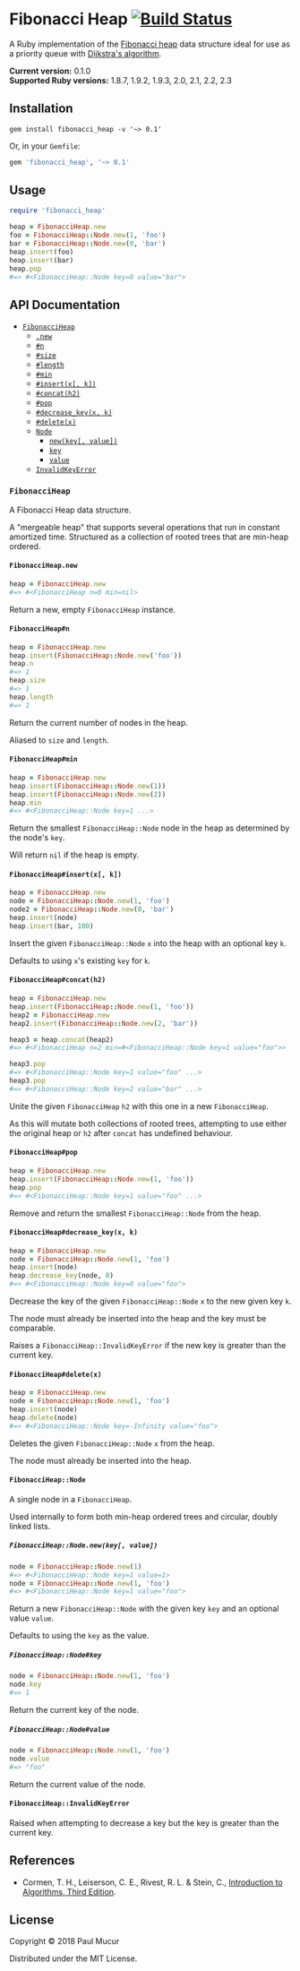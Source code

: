 # Fibonacci Heap [![Build Status](https://travis-ci.org/mudge/fibonacci_heap.svg?branch=master)](https://travis-ci.org/mudge/fibonacci_heap)

A Ruby implementation of the [Fibonacci heap](https://en.wikipedia.org/wiki/Fibonacci_heap) data structure ideal for use as a priority queue with [Dijkstra's algorithm](https://en.wikipedia.org/wiki/Dijkstra's_algorithm#Using_a_priority_queue).

**Current version:** 0.1.0  
**Supported Ruby versions:** 1.8.7, 1.9.2, 1.9.3, 2.0, 2.1, 2.2, 2.3

## Installation

```
gem install fibonacci_heap -v '~> 0.1'
```

Or, in your `Gemfile`:

```ruby
gem 'fibonacci_heap', '~> 0.1'
```

## Usage

```ruby
require 'fibonacci_heap'

heap = FibonacciHeap.new
foo = FibonacciHeap::Node.new(1, 'foo')
bar = FibonacciHeap::Node.new(0, 'bar')
heap.insert(foo)
heap.insert(bar)
heap.pop
#=> #<FibonacciHeap::Node key=0 value="bar">
```

## API Documentation

* [`FibonacciHeap`](#fibonacciheap)
  * [`.new`](#fibonacciheapnew)
  * [`#n`](#fibonacciheapn)
  * [`#size`](#fibonacciheapn)
  * [`#length`](#fibonacciheapn)
  * [`#min`](#fibonacciheapmin)
  * [`#insert(x[, k])`](#fibonacciheapinsertx-k)
  * [`#concat(h2)`](#fibonacciheapconcath2)
  * [`#pop`](#fibonacciheappop)
  * [`#decrease_key(x, k)`](#fibonacciheapdecrease_keyx-k)
  * [`#delete(x)`](#fibonacciheapdeletex)
  * [`Node`](#fibonacciheapnode)
    * [`new(key[, value])`](#fibonacciheapnodenewkey-value)
    * [`key`](#fibonacciheapnodekey)
    * [`value`](#fibonacciheapnodevalue)
  * [`InvalidKeyError`](#fibonacciheapinvalidkeyerror)

### `FibonacciHeap`

A Fibonacci Heap data structure.

A "mergeable heap" that supports several operations that run in
constant amortized time. Structured as a collection of rooted trees
that are min-heap ordered.

#### `FibonacciHeap.new`

```ruby
heap = FibonacciHeap.new
#=> #<FibonacciHeap n=0 min=nil>
```

Return a new, empty `FibonacciHeap` instance.

#### `FibonacciHeap#n`

```ruby
heap = FibonacciHeap.new
heap.insert(FibonacciHeap::Node.new('foo'))
heap.n
#=> 1
heap.size
#=> 1
heap.length
#=> 1
```

Return the current number of nodes in the heap.

Aliased to `size` and `length`.

#### `FibonacciHeap#min`

```ruby
heap = FibonacciHeap.new
heap.insert(FibonacciHeap::Node.new(1))
heap.insert(FibonacciHeap::Node.new(2))
heap.min
#=> #<FibonacciHeap::Node key=1 ...>
```

Return the smallest `FibonacciHeap::Node` node in the heap as determined by the node's `key`.

Will return `nil` if the heap is empty.

#### `FibonacciHeap#insert(x[, k])`

```ruby
heap = FibonacciHeap.new
node = FibonacciHeap::Node.new(1, 'foo')
node2 = FibonacciHeap::Node.new(0, 'bar')
heap.insert(node)
heap.insert(bar, 100)
```

Insert the given `FibonacciHeap::Node` `x` into the heap with an optional key `k`.

Defaults to using `x`'s existing `key` for `k`.

#### `FibonacciHeap#concat(h2)`

```ruby
heap = FibonacciHeap.new
heap.insert(FibonacciHeap::Node.new(1, 'foo'))
heap2 = FibonacciHeap.new
heap2.insert(FibonacciHeap::Node.new(2, 'bar'))

heap3 = heap.concat(heap2)
#=> #<FibonacciHeap n=2 min=#<FibonacciHeap::Node key=1 value="foo">>

heap3.pop
#=> #<FibonacciHeap::Node key=1 value="foo" ...>
heap3.pop
#=> #<FibonacciHeap::Node key=2 value="bar" ...>
```

Unite the given `FibonacciHeap` `h2` with this one in a new `FibonacciHeap`.

As this will mutate both collections of rooted trees, attempting to use either the original heap or `h2` after `concat` has undefined behaviour.

#### `FibonacciHeap#pop`

```ruby
heap = FibonacciHeap.new
heap.insert(FibonacciHeap::Node.new(1, 'foo'))
heap.pop
#=> #<FibonacciHeap::Node key=1 value="foo" ...>
```

Remove and return the smallest `FibonacciHeap::Node` from the heap.

#### `FibonacciHeap#decrease_key(x, k)`

```ruby
heap = FibonacciHeap.new
node = FibonacciHeap::Node.new(1, 'foo')
heap.insert(node)
heap.decrease_key(node, 0)
#=> #<FibonacciHeap::Node key=0 value="foo">
```

Decrease the key of the given `FibonacciHeap::Node` `x` to the new given key `k`.

The node must already be inserted into the heap and the key must be comparable.

Raises a `FibonacciHeap::InvalidKeyError` if the new key is greater than the current key.

#### `FibonacciHeap#delete(x)`

```ruby
heap = FibonacciHeap.new
node = FibonacciHeap::Node.new(1, 'foo')
heap.insert(node)
heap.delete(node)
#=> #<FibonacciHeap::Node key=-Infinity value="foo">
```

Deletes the given `FibonacciHeap::Node` `x` from the heap.

The node must already be inserted into the heap.

#### `FibonacciHeap::Node`

A single node in a `FibonacciHeap`.

Used internally to form both min-heap ordered trees and circular, doubly linked lists.

##### `FibonacciHeap::Node.new(key[, value])`

```ruby
node = FibonacciHeap::Node.new(1)
#=> #<FibonacciHeap::Node key=1 value=1>
node = FibonacciHeap::Node.new(1, 'foo')
#=> #<FibonacciHeap::Node key=1 value="foo">
```

Return a new `FibonacciHeap::Node` with the given key `key` and an optional value `value`.

Defaults to using the `key` as the value.

##### `FibonacciHeap::Node#key`

```ruby
node = FibonacciHeap::Node.new(1, 'foo')
node.key
#=> 1
```

Return the current key of the node.

##### `FibonacciHeap::Node#value`

```ruby
node = FibonacciHeap::Node.new(1, 'foo')
node.value
#=> "foo"
```

Return the current value of the node.

#### `FibonacciHeap::InvalidKeyError`

Raised when attempting to decrease a key but the key is greater than the current key.

## References

* Cormen, T. H., Leiserson, C. E., Rivest, R. L. & Stein, C., [Introduction to Algorithms, Third Edition](https://mitpress.mit.edu/books/introduction-algorithms-third-edition).

## License

Copyright © 2018 Paul Mucur

Distributed under the MIT License.
